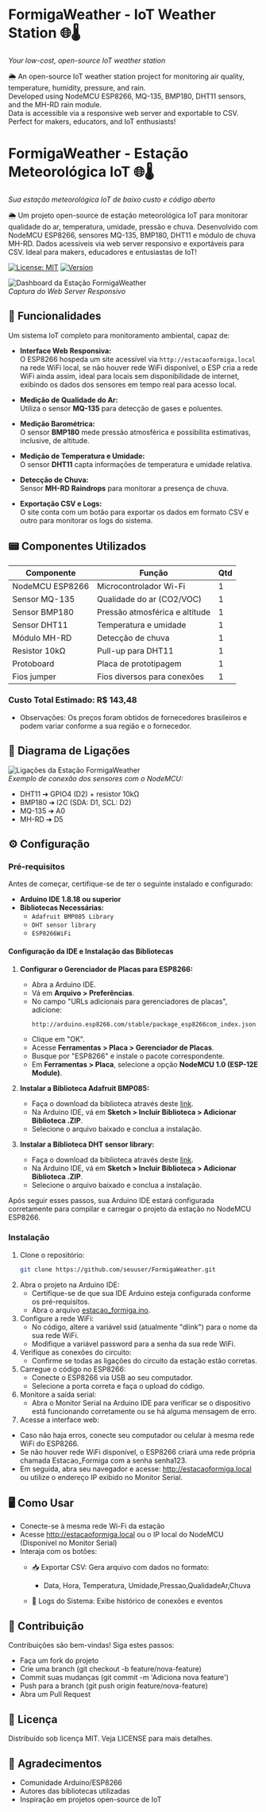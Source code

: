 # FormigaWeather - IoT Weather Station 🌐🌡️  
*Your low-cost, open-source IoT weather station*

🌦️ An open-source IoT weather station project for monitoring air quality, temperature, humidity, pressure, and rain.  
Developed using NodeMCU ESP8266, MQ-135, BMP180, DHT11 sensors, and the MH-RD rain module.  
Data is accessible via a responsive web server and exportable to CSV.  
Perfect for makers, educators, and IoT enthusiasts!  

# FormigaWeather - Estação Meteorológica IoT 🌐🌡️  
*Sua estação meteorológica IoT de baixo custo e código aberto*

🌦️ Um projeto open-source de estação meteorológica IoT para monitorar qualidade do ar, temperatura, umidade, pressão e chuva.   Desenvolvido com NodeMCU ESP8266, sensores MQ-135, BMP180, DHT11 e módulo de chuva MH-RD.   Dados acessíveis via web server responsivo e exportáveis para CSV. Ideal para makers, educadores e entusiastas de IoT!

[![License: MIT](https://img.shields.io/badge/License-MIT-green.svg)](https://opensource.org/licenses/MIT)
[![Version](https://img.shields.io/badge/Version-1.0.0-blue)](https://github.com/jancarauma/FormigaWeather)

![Dashboard da Estação FormigaWeather](estacaoformiga.png)  
*Captura do Web Server Responsivo*

## 🚀 Funcionalidades
Um sistema IoT completo para monitoramento ambiental, capaz de:

- **Interface Web Responsiva:**  
  O ESP8266 hospeda um site acessível via `http://estacaoformiga.local` na rede WiFi local, se não houver rede WiFi disponível, o ESP cria a rede WiFi ainda assim, ideal para locais sem disponibilidade de internet, exibindo os dados dos sensores em tempo real para acesso local.

- **Medição de Qualidade do Ar:**  
  Utiliza o sensor **MQ-135** para detecção de gases e poluentes.

- **Medição Barométrica:**  
  O sensor **BMP180** mede pressão atmosférica e possibilita estimativas, inclusive, de altitude.

- **Medição de Temperatura e Umidade:**  
  O sensor **DHT11** capta informações de temperatura e umidade relativa.

- **Detecção de Chuva:**  
  Sensor **MH-RD Raindrops** para monitorar a presença de chuva.

- **Exportação CSV e Logs:**  
  O site conta com um botão para exportar os dados em formato CSV e outro para monitorar os logs do sistema.

## 📟 Componentes Utilizados
| Componente          | Função                          | Qtd |
|---------------------|---------------------------------|-----|
| NodeMCU ESP8266     | Microcontrolador Wi-Fi          |  1  |
| Sensor MQ-135       | Qualidade do ar (CO2/VOC)       |  1  |
| Sensor BMP180       | Pressão atmosférica e altitude  |  1  |
| Sensor DHT11        | Temperatura e umidade           |  1  |
| Módulo MH-RD        | Detecção de chuva               |  1  |
| Resistor 10kΩ       | Pull-up para DHT11              |  1  |
| Protoboard          | Placa de prototipagem           |  1  |
| Fios jumper         | Fios diversos para conexões     |  1  |

### Custo Total Estimado: R$ 143,48
- Observações: Os preços foram obtidos de fornecedores brasileiros e podem variar conforme a sua região e o fornecedor.

## 🔌 Diagrama de Ligações
![Ligações da Estação FormigaWeather](circuit.jpg)  
*Exemplo de conexão dos sensores com o NodeMCU:*
- DHT11 ➔ GPIO4 (D2) + resistor 10kΩ
- BMP180 ➔ I2C (SDA: D1, SCL: D2)
- MQ-135 ➔ A0
- MH-RD ➔ D5

## ⚙️ Configuração

### Pré-requisitos

Antes de começar, certifique-se de ter o seguinte instalado e configurado:

- **Arduino IDE 1.8.18 ou superior**
- **Bibliotecas Necessárias:**
  - `Adafruit BMP085 Library`
  - `DHT sensor library`
  - `ESP8266WiFi`

#### Configuração da IDE e Instalação das Bibliotecas

1. **Configurar o Gerenciador de Placas para ESP8266:**
   - Abra a Arduino IDE.
   - Vá em **Arquivo > Preferências**.
   - No campo "URLs adicionais para gerenciadores de placas", adicione:
     ```
     http://arduino.esp8266.com/stable/package_esp8266com_index.json
     ```
   - Clique em "OK".
   - Acesse **Ferramentas > Placa > Gerenciador de Placas**.
   - Busque por "ESP8266" e instale o pacote correspondente.
   - Em **Ferramentas > Placa**, selecione a opção **NodeMCU 1.0 (ESP-12E Module)**.

2. **Instalar a Biblioteca Adafruit BMP085:**
   - Faça o download da biblioteca através deste [link](https://github.com/jancarauma/FormigaWeather/blob/main/Adafruit_Sensor-master.zip).
   - Na Arduino IDE, vá em **Sketch > Incluir Biblioteca > Adicionar Biblioteca .ZIP**.
   - Selecione o arquivo baixado e conclua a instalação.

3. **Instalar a Biblioteca DHT sensor library:**
   - Faça o download da biblioteca através deste [link](https://github.com/jancarauma/FormigaWeather/blob/main/DHT-sensor-library.zip).
   - Na Arduino IDE, vá em **Sketch > Incluir Biblioteca > Adicionar Biblioteca .ZIP**.
   - Selecione o arquivo baixado e conclua a instalação.

Após seguir esses passos, sua Arduino IDE estará configurada corretamente para compilar e carregar o projeto da estação no NodeMCU ESP8266.

### Instalação
1. Clone o repositório:
   ```bash
   git clone https://github.com/seuuser/FormigaWeather.git
   ```
2. Abra o projeto na Arduino IDE:
   - Certifique-se de que sua IDE Arduino esteja configurada conforme os pré-requisitos.
   - Abra o arquivo [estacao_formiga.ino](estacao_formiga.ino).
3. Configure a rede WiFi:
   - No código, altere a variável ssid (atualmente "dlink") para o nome da sua rede WiFi.
   - Modifique a variável password para a senha da sua rede WiFi.
4. Verifique as conexões do circuito:
   - Confirme se todas as ligações do circuito da estação estão corretas.
5. Carregue o código no ESP8266:
   - Conecte o ESP8266 via USB ao seu computador.
   - Selecione a porta correta e faça o upload do código.
6. Monitore a saída serial:
   - Abra o Monitor Serial na Arduino IDE para verificar se o dispositivo está funcionando corretamente ou se há alguma mensagem de erro.
7. Acesse a interface web:
  - Caso não haja erros, conecte seu computador ou celular à mesma rede WiFi do ESP8266.
  - Se não houver rede WiFi disponível, o ESP8266 criará uma rede própria chamada Estacao_Formiga com a senha senha123.
  - Em seguida, abra seu navegador e acesse: http://estacaoformiga.local ou utilize o endereço IP exibido no Monitor Serial.

## 🖥️ Como Usar
- Conecte-se à mesma rede Wi-Fi da estação
- Acesse http://estacaoformiga.local ou o IP local do NodeMCU (Disponível no Monitor Serial)
- Interaja com os botões:
  - 📥 Exportar CSV: Gera arquivo com dados no formato:
    - Data, Hora, Temperatura, Umidade,Pressao,QualidadeAr,Chuva

  - 📜 Logs do Sistema: Exibe histórico de conexões e eventos

## 🌟 Contribuição
Contribuições são bem-vindas! Siga estes passos:

- Faça um fork do projeto
- Crie uma branch (git checkout -b feature/nova-feature)
- Commit suas mudanças (git commit -m 'Adiciona nova feature')
- Push para a branch (git push origin feature/nova-feature)
- Abra um Pull Request

## 📄 Licença
Distribuído sob licença MIT. Veja LICENSE para mais detalhes.

## 🙌 Agradecimentos
- Comunidade Arduino/ESP8266
- Autores das bibliotecas utilizadas
- Inspiração em projetos open-source de IoT

